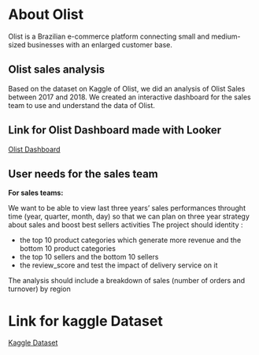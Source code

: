 # About Olist 

Olist is a Brazilian e-commerce platform connecting small and medium-sized businesses with an enlarged customer base.

## Olist sales analysis

Based on the dataset on Kaggle of Olist, we did an analysis of Olist Sales between 2017 and 2018.
We created an interactive dashboard for the sales team to use and understand the data of Olist.

## Link for Olist Dashboard made with Looker 

[Olist Dashboard](https://lookerstudio.google.com/reporting/a090e9ae-6b80-463f-96e1-d98fce3846f0)

## User needs for the sales team 

**For sales teams:**

We want to be able to view last three years’ sales performances throught time (year, quarter, month, day) so that we can plan on three year strategy about sales and boost best sellers activities
The project should identity : 
- the top 10 product categories which generate more revenue and the bottom 10 product categories
- the top 10 sellers and the bottom 10 sellers
- the review_score and test the impact of delivery service on it

The analysis should include a breakdown of sales (number of orders and turnover) by region

# Link for kaggle Dataset 

[Kaggle Dataset](https://www.kaggle.com/datasets/olistbr/brazilian-ecommerce?select=olist_order_items_dataset.csv)